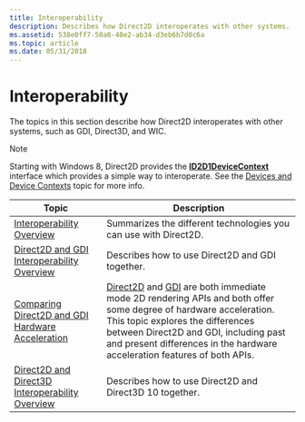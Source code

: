 ```yaml
---
title: Interoperability
description: Describes how Direct2D interoperates with other systems.
ms.assetid: 538e0ff7-50a8-40e2-ab34-d3eb6b7d0c6a
ms.topic: article
ms.date: 05/31/2018
---
```


# Interoperability

The topics in this section describe how Direct2D interoperates with other systems, such as GDI, Direct3D, and WIC.

> [!Note]  
> Starting with Windows 8, Direct2D provides the [**ID2D1DeviceContext**](https://msdn.microsoft.com/en-us/library/Hh404479(v=VS.85).aspx) interface which provides a simple way to interoperate. See the [Devices and Device Contexts](devices-and-device-contexts.md) topic for more info.

 



| Topic                                                                                                           | Description                                                                                                                                                                                                                                                                                                                            |
|-----------------------------------------------------------------------------------------------------------------|----------------------------------------------------------------------------------------------------------------------------------------------------------------------------------------------------------------------------------------------------------------------------------------------------------------------------------------|
| [Interoperability Overview](interoperability-overview.md)<br/>                                           | Summarizes the different technologies you can use with Direct2D.<br/>                                                                                                                                                                                                                                                            |
| [Direct2D and GDI Interoperability Overview](direct2d-and-gdi-interoperation-overview.md)<br/>           | Describes how to use Direct2D and GDI together.<br/>                                                                                                                                                                                                                                                                             |
| [Comparing Direct2D and GDI Hardware Acceleration](comparing-direct2d-and-gdi.md)<br/>                   | [Direct2D](https://msdn.microsoft.com/en-us/library/Dd370990(v=VS.85).aspx) and [GDI](https://msdn.microsoft.com/library/windows/desktop/dd145203) are both immediate mode 2D rendering APIs and both offer some degree of hardware acceleration. This topic explores the differences between Direct2D and GDI, including past and present differences in the hardware acceleration features of both APIs.<br/> |
| [Direct2D and Direct3D Interoperability Overview](direct2d-and-direct3d-interoperation-overview.md)<br/> | Describes how to use Direct2D and Direct3D 10 together.<br/>                                                                                                                                                                                                                                                                     |



 

 

 





